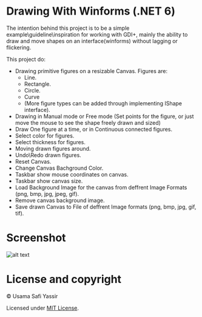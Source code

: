 # Drawing With Winforms (.NET 6)

The intention behind this project is to be a simple example\guideline\inspiration for working with GDI+,
mainly the ability to draw and move shapes on an interface(winforms) without lagging or flickering.

This project do:
- Drawing primitive figures on a resizable Canvas.
  Figures are:
  - Line.
  - Rectangle.
  - Circle.
  - Curve
  - (More figure types can be added through implementing IShape interface).  
- Drawing in Manual mode or Free mode (Set points for the figure, or just move the mouse to see the shape freely drawn and sized)
- Draw One figure at a time, or in Continuous connected figures.
- Select color for figures.
- Select thickness for figures.
- Moving drawn figures around.
- Undo\Redo drawn figures.
- Reset Canvas.
- Change Canvas Bachground Color.
- Taskbar show mouse coordinates on canvas.
- Taskbar show canvas size.
- Load Background Image for the canvas from deffrent Image Formats (png, bmp, jpg, jpeg, gif).
- Remove canvas background image.
- Save drawn Canvas to File of deffrent Image formats (png, bmp, jpg, gif, tif).

# Screenshot
![alt text](https://github.com/uSafi/Drawing-With-Winforms-.NET-6/blob/master/Drawing%20With%20Winforms/Screenshot.png?raw=true)

# License and copyright
© Usama Safi Yassir

Licensed under [MIT License](https://github.com/uSafi/Drawing-With-Winforms-.NET-6/blob/master/LICENSE).
